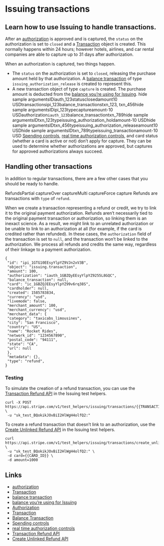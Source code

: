 # Issuing transactions

## Learn how to use Issuing to handle transactions.

After an
[authorization](https://docs.stripe.com/issuing/purchases/authorizations) is
approved and is captured, the `status` on the authorization is set to `closed`
and a [Transaction](https://docs.stripe.com/api#issuing_transaction_object)
object is created. This normally happens within 24 hours; however hotels,
airlines, and car rental companies are able to capture up to 31 days after
authorization.

When an authorization is captured, two things happen.

- The `status` on the authorization is set to `closed`, releasing the purchase
amount held by that authorization. A [balance
transaction](https://docs.stripe.com/reports/balance-transaction-types) of type
`issuing_authorization_release` is created to represent this.
- A new transaction object of type `capture` is created. The purchase amount is
deducted from the [balance you’re using for
Issuing](https://docs.stripe.com/issuing/funding/balance).
hide sample argumentsIDiauth_123statusclosedamount10
USDtransactionsipi_123balance_transactionstxn_123, txn_456hide sample
argumentsIDipi_123typecaptureamount-10
USDauthorization`iauth_123`balance_transactiontxn_789hide sample
argumentsIDtxn_123typeissuing_authorization_holdamount-10 USDhide sample
argumentsIDtxn_456typeissuing_authorization_releaseamount10 USDhide sample
argumentsIDtxn_789typeissuing_transactionamount-10 USD
[Spending controls](https://docs.stripe.com/issuing/controls/spending-controls),
[real time authorization
controls](https://docs.stripe.com/issuing/controls/real-time-authorizations),
and card status (whether a card is active or not) don’t apply for capture. They
can be used to determine whether authorizations are approved, but captures for
approved authorizations always succeed.

## Handling other transactions

In addition to regular transactions, there are a few other cases that you should
be ready to handle.

RefundsPartial captureOver captureMulti captureForce capture
Refunds are transactions with `type` of `refund`.

When we create a transaction representing a refund or credit, we try to link it
to the original payment authorization. Refunds aren’t necessarily tied to the
original payment transaction or authorization, so linking them is an inexact
science. As a result, we might link to an unrelated authorization or be unable
to link to an authorization at all (for example, if the card is credited rather
than refunded). In these cases, the `authorization` field of the transaction is
set to `null`, and the transaction won’t be linked to the authorization. We
process all refunds and credits the same way, regardless of their linkage to a
payment authorization.

```
{
 "id": "ipi_1GTG10EEsyYlpYZ9VJn2xV3B",
 "object": "issuing.transaction",
 "amount": 100,
 "authorization": "iauth_1GBZQyEEsyYlpYZ9255L8GQC",
 "balance_transaction": null,
 "card": "ic_1GBZQJEEsyYlpYZ99v6rq38S",
 "cardholder": null,
 "created": 1585783834,
 "currency": "usd",
 "livemode": false,
 "merchant_amount": 100,
 "merchant_currency": "usd",
 "merchant_data": {
 "category": "taxicabs_limousines",
 "city": "San Francisco",
 "country": "US",
 "name": "Rocket Rides",
 "network_id": "1234567890",
 "postal_code": "94111",
 "state": "CA",
 "url": null
 },
 "metadata": {},
 "type": "refund",
}
```

### Testing

To simulate the creation of a refund transaction, you can use the [Transaction
Refund API](https://docs.stripe.com/api/issuing/transactions/test_mode_refund)
in the Issuing test helpers.

```
curl -X POST
https://api.stripe.com/v1/test_helpers/issuing/transactions/{{TRANSACTION_ID}}/refund
\
 -u "sk_test_BQokikJOvBiI2HlWgH4olfQ2:"
```

To create a refund transaction that doesn’t link to an authorization, use the
[Create Unlinked Refund
API](https://docs.stripe.com/api/issuing/transactions/test_mode_create_unlinked_refund)
in the Issuing test helpers.

```
curl
https://api.stripe.com/v1/test_helpers/issuing/transactions/create_unlinked_refund
\
 -u "sk_test_BQokikJOvBiI2HlWgH4olfQ2:" \
 -d card={{CARD_ID}} \
 -d amount=1000
```

## Links

- [authorization](https://docs.stripe.com/issuing/purchases/authorizations)
- [Transaction](https://docs.stripe.com/api#issuing_transaction_object)
- [balance
transaction](https://docs.stripe.com/reports/balance-transaction-types)
- [balance you’re using for
Issuing](https://docs.stripe.com/issuing/funding/balance)
- [Authorization](https://docs.stripe.com/api/authorizations/object)
- [Transaction](https://docs.stripe.com/api/transactions/object)
- [Balance Transaction](https://docs.stripe.com/api/balance_transactions/object)
- [Spending
controls](https://docs.stripe.com/issuing/controls/spending-controls)
- [real time authorization
controls](https://docs.stripe.com/issuing/controls/real-time-authorizations)
- [Transaction Refund
API](https://docs.stripe.com/api/issuing/transactions/test_mode_refund)
- [Create Unlinked Refund
API](https://docs.stripe.com/api/issuing/transactions/test_mode_create_unlinked_refund)